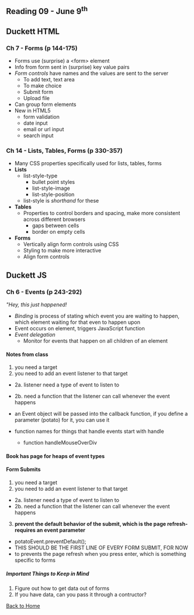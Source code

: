 ## Reading 09 - June 9<sup>th</sup>

## **Duckett HTML**

### Ch 7 - Forms (p 144-175)
- Forms use (surprise) a \<form\> element
- Info from form sent in (surprise) key value pairs
- *Form controls* have names and the values are sent to the server
  - To add text, text area
  - To make choice
  - Submit form
  - Upload file
- Can group form elements
- New in HTML5
  - form validation
  - date input
  - email or url input
  - search input

### Ch 14 - Lists, Tables, Forms (p 330-357)
- Many CSS properties specifically used for lists, tables, forms
- **Lists**
  - list-style-type
    - bullet point styles
    - list-style-image
    - list-style-position
  - list-style is *shorthand* for these
- **Tables**
  - Properties to control borders and spacing, make more consistent across different browsers
    - gaps between cells
    - border on empty cells
- **Forms**
  - Vertically align form controls using CSS
  - Styling to make more interactive
  - Align form controls

## **Duckett JS**

### Ch 6 - Events (p 243-292)
*"Hey, this just happened!*
- *Binding* is process of stating which event you are waiting to happen, which element waiting for that even to happen upon
- Event occurs on element, triggers JavaScript function
- *Event delegation*
  - Monitor for events that happen on all children of an element

#### Notes from class


1. you need a target
2. you need to add an event listener to that target
  - 2a. listener need a type of event to listen to
  - 2b. need a function that the listener can call whenever the event happens

- an Event object will be passed into the callback function, if you define a parameter (potato) for it, you can use it

- function names for things that handle events start with handle
  - function handleMouseOverDiv
#### Book has page for heaps of event types

#### Form Submits
1. you need a target
2. you need to add an event listener to that target
  - 2a. listener need a type of event to listen to
  - 2b. need a function that the listener can call whenever the event happens
3. **prevent the default behavior of the submit, which is the page refresh- requires an event parameter**
  - potatoEvent.preventDefault();
  - THIS SHOULD BE THE FIRST LINE OF EVERY FORM SUBMIT, FOR NOW
  - to prevents the page refresh when you press enter, which is something specific to forms

##### Important Things to Keep in Mind
  1. Figure out how to get data out of forms
  2. If you have data, can you pass it through a contructor?


[Back to Home](README.md)